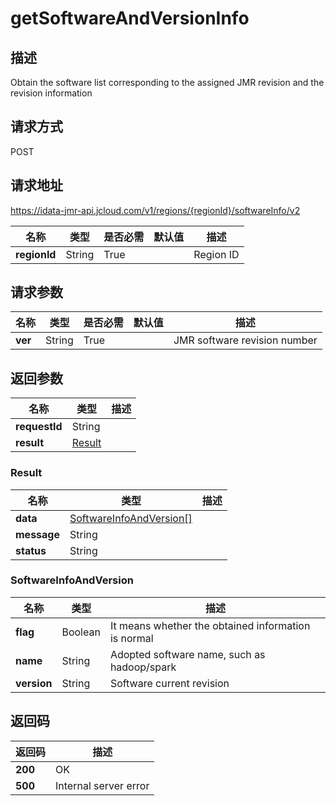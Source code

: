 # getSoftwareAndVersionInfo


## 描述
Obtain the software list corresponding to the assigned JMR revision and the revision information

## 请求方式
POST

## 请求地址
https://idata-jmr-api.jcloud.com/v1/regions/{regionId}/softwareInfo/v2

|名称|类型|是否必需|默认值|描述|
|---|---|---|---|---|
|**regionId**|String|True||Region ID|

## 请求参数
|名称|类型|是否必需|默认值|描述|
|---|---|---|---|---|
|**ver**|String|True||JMR software revision number|


## 返回参数
|名称|类型|描述|
|---|---|---|
|**requestId**|String||
|**result**|[Result](##Result)||


### <a name="Result">Result</a>
|名称|类型|描述|
|---|---|---|
|**data**|[SoftwareInfoAndVersion[]](##SoftwareInfoAndVersion)||
|**message**|String||
|**status**|String||
### <a name="SoftwareInfoAndVersion">SoftwareInfoAndVersion</a>
|名称|类型|描述|
|---|---|---|
|**flag**|Boolean|It means whether the obtained information is normal|
|**name**|String|Adopted software name, such as hadoop/spark|
|**version**|String|Software current revision|

## 返回码
|返回码|描述|
|---|---|
|**200**|OK|
|**500**|Internal server error|
